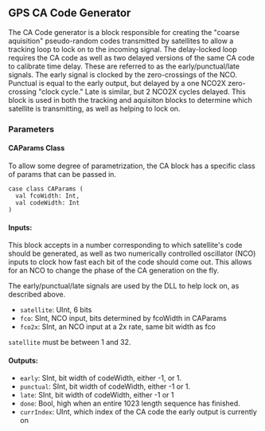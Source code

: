 ## GPS CA Code Generator

The CA Code generator is a block responsible for creating the "coarse aquisition" pseudo-random codes transmitted by satellites to allow a 
tracking loop to lock on to the incoming signal. The delay-locked loop requires the CA code as well as two delayed versions of the
same CA code to calibrate time delay. These are referred to as the early/punctual/late signals. The early signal is clocked by the zero-crossings
of the NCO. Punctual is equal to the early output, but delayed by a one NCO2X zero-crossing "clock cycle." Late is similar, but 2 NCO2X cycles delayed. This block is used in both the tracking and aquisiton blocks to determine which satellite is transmitting, as well as helping to lock on.

### Parameters

#### CAParams Class

To allow some degree of parametrization, the CA block has a specific class of params that can be passed in. 

```
case class CAParams (
  val fcoWidth: Int,
  val codeWidth: Int
)
```

#### Inputs:
This block accepts in a number corresponding to which satellite's code should be generated, as well as two numerically controlled oscillator
(NCO) inputs to clock how fast each bit of the code should come out. This allows for an NCO to change the phase of the CA generation on the fly.

The early/punctual/late signals are used by the DLL to help lock on, as described above.

- `satellite`: UInt, 6 bits
- `fco`: SInt, NCO input, bits determined by fcoWidth in CAParams
- `fco2x`: SInt, an NCO input at a 2x rate, same bit width as fco

`satellite` must be between 1 and 32.

#### Outputs:

- `early`: SInt, bit width of codeWidth, either -1, or 1.
- `punctual`: SInt, bit width of codeWidth, either -1 or 1.
- `late`: SInt, bit width of codeWidth, either -1 or 1
- `done`: Bool, high when an entire 1023 length sequence has finished.
- `currIndex`: UInt, which index of the CA code the early output is currently on
